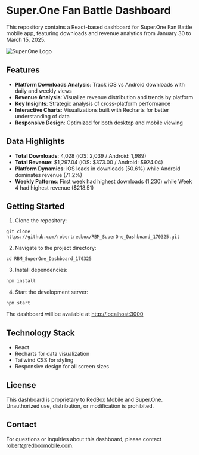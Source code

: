 # Super.One Fan Battle Dashboard

This repository contains a React-based dashboard for Super.One Fan Battle mobile app, featuring downloads and revenue analytics from January 30 to March 15, 2025.

![Super.One Logo](https://play-lh.googleusercontent.com/oCG2RNsN6BrsrAYfKbg5QIu--yG3BMsr8GhOpN3AoBjxx1o8BtVpn0Sto3g9YQZn19s)

## Features

- **Platform Downloads Analysis**: Track iOS vs Android downloads with daily and weekly views
- **Revenue Analysis**: Visualize revenue distribution and trends by platform
- **Key Insights**: Strategic analysis of cross-platform performance
- **Interactive Charts**: Visualizations built with Recharts for better understanding of data
- **Responsive Design**: Optimized for both desktop and mobile viewing

## Data Highlights

- **Total Downloads**: 4,028 (iOS: 2,039 / Android: 1,989)
- **Total Revenue**: $1,297.04 (iOS: $373.00 / Android: $924.04)
- **Platform Dynamics**: iOS leads in downloads (50.6%) while Android dominates revenue (71.2%)
- **Weekly Patterns**: First week had highest downloads (1,230) while Week 4 had highest revenue ($218.51)

## Getting Started

1. Clone the repository:
```
git clone https://github.com/robertredbox/RBM_SuperOne_Dashboard_170325.git
```

2. Navigate to the project directory:
```
cd RBM_SuperOne_Dashboard_170325
```

3. Install dependencies:
```
npm install
```

4. Start the development server:
```
npm start
```

The dashboard will be available at [http://localhost:3000](http://localhost:3000)

## Technology Stack

- React
- Recharts for data visualization
- Tailwind CSS for styling
- Responsive design for all screen sizes

## License

This dashboard is proprietary to RedBox Mobile and Super.One. Unauthorized use, distribution, or modification is prohibited.

## Contact

For questions or inquiries about this dashboard, please contact robert@redboxmobile.com.
